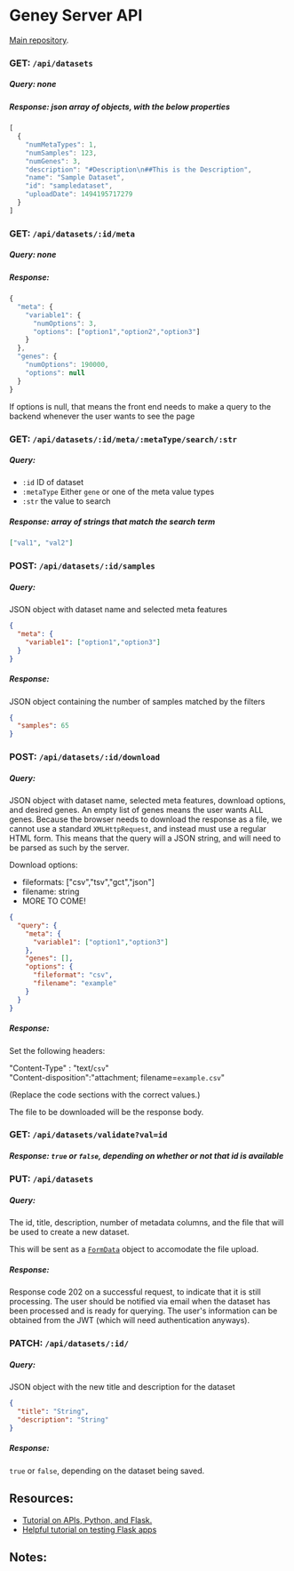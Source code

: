 # Geney Server API

[Main repository](https://github.com/srp33/Geney).

### GET:  `/api/datasets`

##### Query:  none

##### Response: json array of objects, with the below properties

```js
[
  {
    "numMetaTypes": 1,
    "numSamples": 123,
    "numGenes": 3,
    "description": "#Description\n##This is the Description",
    "name": "Sample Dataset",
    "id": "sampledataset",
    "uploadDate": 1494195717279
  }
]
```

### GET: `/api/datasets/:id/meta`

##### Query: none

##### Response:

```js
{
  "meta": {
    "variable1": {
      "numOptions": 3,
      "options": ["option1","option2","option3"]
    }
  },
  "genes": {
    "numOptions": 190000,
    "options": null
  }
}
```

If options is null, that means the front end needs to make a query to the backend whenever the user wants to see the page

### GET: `/api/datasets/:id/meta/:metaType/search/:str`

##### Query:

- `:id` ID of dataset
- `:metaType` Either `gene` or one of the meta value types
- `:str` the value to search

##### Response: array of strings that match the search term

```json
["val1", "val2"]
```

### POST: `/api/datasets/:id/samples`

##### Query:

JSON object with dataset name and selected meta features

```json
{
  "meta": {
    "variable1": ["option1","option3"]
  }
}
```

##### Response: 	

JSON object containing the number of samples matched by the filters

```json
{
  "samples": 65
}
```

### POST: `/api/datasets/:id/download`

##### Query: 	

JSON object with dataset name, selected meta features, download options, and desired genes. An empty list of genes means the user wants ALL genes. Because the browser needs to download the response as a file, we cannot use a standard `XMLHttpRequest`, and instead must use a regular HTML form. This means that the query will a JSON string, and will need to be parsed as such by the server.

Download options:

- fileformats: ["csv","tsv","gct","json"]
- filename: string
- MORE TO COME!

```json
{
  "query": {
    "meta": {
	  "variable1": ["option1","option3"]
    },
    "genes": [],
    "options": {
	  "fileformat": "csv",
	  "filename": "example"
    }
  }
}
```

##### Response:

Set the following headers:

"Content-Type" : "text/`csv`"  
"Content-disposition":"attachment; filename=`example.csv`"
		
(Replace the code sections with the correct values.)

The file to be downloaded will be the response body.

### GET:  `/api/datasets/validate?val=id`

##### Response: `true` or `false`, depending on whether or not that id is available

### PUT: `/api/datasets`

##### Query:

The id, title, description, number of metadata columns, and the file that will be used to create a new dataset.

This will be sent as a [`FormData`](https://developer.mozilla.org/en-US/docs/Web/API/FormData) object to accomodate the file upload.

##### Response: 	

Response code 202 on a successful request, to indicate that it is still processing. The user should be notified via email when the dataset has been processed and is ready for querying. The user's information can be obtained from the JWT (which will need authentication anyways).

### PATCH: `/api/datasets/:id/`

##### Query:

JSON object with the new title and description for the dataset

```json
{
  "title": "String",
  "description": "String"
}
```

##### Response: 	

`true` or `false`, depending on the dataset being saved.


## Resources: 

- [Tutorial on APIs, Python, and Flask.](https://blog.miguelgrinberg.com/post/designing-a-restful-api-with-python-and-flask)
- [Helpful tutorial on testing Flask apps](http://flask.pocoo.org/docs/0.12/testing/)

## Notes:
